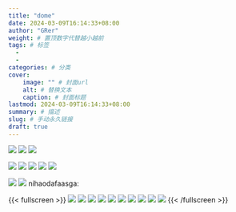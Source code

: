 ```yaml
---
title: "dome"
date: 2024-03-09T16:14:33+08:00
author: "GRer"
weight: # 置顶数字代替越小越前
tags: # 标签
  - 
  - 
categories: # 分类
cover:
    image: "" # 封面url
    alt: # 替换文本
    caption: # 封面标题
lastmod: 2024-03-09T16:14:33+08:00
summary: # 描述
slug: # 手动永久链接
draft: true
---
```


![](https://img.zcool.cn/community/01df7b56de44db6ac72531cb2906b9.JPG@1280w_1l_2o_100sh.jpg)
![](https://img.zcool.cn/community/01df7b56de44db6ac72531cb2906b9.JPG@1280w_1l_2o_100sh.jpg)
![](https://img.zcool.cn/community/01df7b56de44db6ac72531cb2906b9.JPG@1280w_1l_2o_100sh.jpg)

![](https://img.zcool.cn/community/01df7b56de44db6ac72531cb2906b9.JPG@1280w_1l_2o_100sh.jpg)
![](https://img.zcool.cn/community/01df7b56de44db6ac72531cb2906b9.JPG@1280w_1l_2o_100sh.jpg)
![](https://img.zcool.cn/community/01df7b56de44db6ac72531cb2906b9.JPG@1280w_1l_2o_100sh.jpg)
![](https://img.zcool.cn/community/01df7b56de44db6ac72531cb2906b9.JPG@1280w_1l_2o_100sh.jpg)
![](https://img.zcool.cn/community/01df7b56de44db6ac72531cb2906b9.JPG@1280w_1l_2o_100sh.jpg)

![](https://img.zcool.cn/community/01df7b56de44db6ac72531cb2906b9.JPG@1280w_1l_2o_100sh.jpg)
![](https://img.zcool.cn/community/01df7b56de44db6ac72531cb2906b9.JPG@1280w_1l_2o_100sh.jpg)
nihaodafaasga:

{{< fullscreen >}}
![](https://img.zcool.cn/community/01df7b56de44db6ac72531cb2906b9.JPG@1280w_1l_2o_100sh.jpg)
![](https://img.zcool.cn/community/01df7b56de44db6ac72531cb2906b9.JPG@1280w_1l_2o_100sh.jpg)
![](https://img.zcool.cn/community/01df7b56de44db6ac72531cb2906b9.JPG@1280w_1l_2o_100sh.jpg)
![](https://img.zcool.cn/community/01df7b56de44db6ac72531cb2906b9.JPG@1280w_1l_2o_100sh.jpg)
![](https://img.zcool.cn/community/01df7b56de44db6ac72531cb2906b9.JPG@1280w_1l_2o_100sh.jpg)
![](https://img.zcool.cn/community/01df7b56de44db6ac72531cb2906b9.JPG@1280w_1l_2o_100sh.jpg)
![](https://img.zcool.cn/community/01df7b56de44db6ac72531cb2906b9.JPG@1280w_1l_2o_100sh.jpg)
![](https://img.zcool.cn/community/01df7b56de44db6ac72531cb2906b9.JPG@1280w_1l_2o_100sh.jpg)
![](https://img.zcool.cn/community/01df7b56de44db6ac72531cb2906b9.JPG@1280w_1l_2o_100sh.jpg)
![](https://img.zcool.cn/community/01df7b56de44db6ac72531cb2906b9.JPG@1280w_1l_2o_100sh.jpg)
{{< /fullscreen >}}
